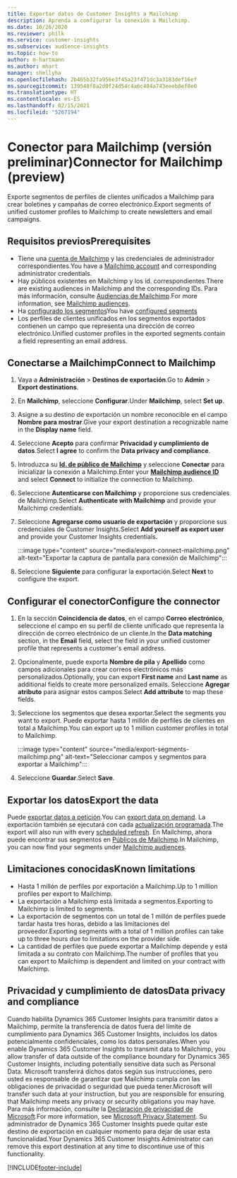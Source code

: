 ```yaml
---
title: Exportar datos de Customer Insights a Mailchimp
description: Aprenda a configurar la conexión a Mailchimp.
ms.date: 10/26/2020
ms.reviewer: philk
ms.service: customer-insights
ms.subservice: audience-insights
ms.topic: how-to
author: m-hartmann
ms.author: mhart
manager: shellyha
ms.openlocfilehash: 2b465b32fa956e3f45a23f471dc3a3183def16ef
ms.sourcegitcommit: 139548f8a2d0f24d54c4a6c404a743eeeb8ef8e0
ms.translationtype: HT
ms.contentlocale: es-ES
ms.lasthandoff: 02/15/2021
ms.locfileid: "5267194"
---
```

# <a name="connector-for-mailchimp-preview"></a><span data-ttu-id="670ac-103">Conector para Mailchimp (versión preliminar)</span><span class="sxs-lookup"><span data-stu-id="670ac-103">Connector for Mailchimp (preview)</span></span>

<span data-ttu-id="670ac-104">Exporte segmentos de perfiles de clientes unificados a Mailchimp para crear boletines y campañas de correo electrónico.</span><span class="sxs-lookup"><span data-stu-id="670ac-104">Export segments of unified customer profiles to Mailchimp to create newsletters and email campaigns.</span></span>

## <a name="prerequisites"></a><span data-ttu-id="670ac-105">Requisitos previos</span><span class="sxs-lookup"><span data-stu-id="670ac-105">Prerequisites</span></span>

-   <span data-ttu-id="670ac-106">Tiene una [cuenta de Mailchimp](https://mailchimp.com/) y las credenciales de administrador correspondientes.</span><span class="sxs-lookup"><span data-stu-id="670ac-106">You have a [Mailchimp account](https://mailchimp.com/) and corresponding administrator credentials.</span></span>
-   <span data-ttu-id="670ac-107">Hay públicos existentes en Mailchimp y los id. correspondientes.</span><span class="sxs-lookup"><span data-stu-id="670ac-107">There are existing audiences in Mailchimp and the corresponding IDs.</span></span> <span data-ttu-id="670ac-108">Para más información, consulte [Audiencias de Mailchimp](https://mailchimp.com/help/create-audience/).</span><span class="sxs-lookup"><span data-stu-id="670ac-108">For more information, see [Mailchimp audiences](https://mailchimp.com/help/create-audience/).</span></span>
-   <span data-ttu-id="670ac-109">Ha [configurado los segmentos](segments.md)</span><span class="sxs-lookup"><span data-stu-id="670ac-109">You have [configured segments](segments.md)</span></span>
-   <span data-ttu-id="670ac-110">Los perfiles de clientes unificados en los segmentos exportados contienen un campo que representa una dirección de correo electrónico.</span><span class="sxs-lookup"><span data-stu-id="670ac-110">Unified customer profiles in the exported segments contain a field representing an email address.</span></span>

## <a name="connect-to-mailchimp"></a><span data-ttu-id="670ac-111">Conectarse a Mailchimp</span><span class="sxs-lookup"><span data-stu-id="670ac-111">Connect to Mailchimp</span></span>

1. <span data-ttu-id="670ac-112">Vaya a **Administración** > **Destinos de exportación**.</span><span class="sxs-lookup"><span data-stu-id="670ac-112">Go to **Admin** > **Export destinations**.</span></span>

1. <span data-ttu-id="670ac-113">En **Mailchimp**, seleccione **Configurar**.</span><span class="sxs-lookup"><span data-stu-id="670ac-113">Under **Mailchimp**, select **Set up**.</span></span>

1. <span data-ttu-id="670ac-114">Asigne a su destino de exportación un nombre reconocible en el campo **Nombre para mostrar**.</span><span class="sxs-lookup"><span data-stu-id="670ac-114">Give your export destination a recognizable name in the **Display name** field.</span></span>

1. <span data-ttu-id="670ac-115">Seleccione **Acepto** para confirmar **Privacidad y cumplimiento de datos**.</span><span class="sxs-lookup"><span data-stu-id="670ac-115">Select **I agree** to confirm the **Data privacy and compliance**.</span></span>

1. <span data-ttu-id="670ac-116">Introduzca su **[Id. de público de Mailchimp](https://mailchimp.com/help/find-audience-id/)** y seleccione **Conectar** para inicializar la conexión a Mailchimp.</span><span class="sxs-lookup"><span data-stu-id="670ac-116">Enter your **[Mailchimp audience ID](https://mailchimp.com/help/find-audience-id/)** and select **Connect** to initialize the connection to Mailchimp.</span></span>

1. <span data-ttu-id="670ac-117">Seleccione **Autenticarse con Mailchimp** y proporcione sus credenciales de Mailchimp.</span><span class="sxs-lookup"><span data-stu-id="670ac-117">Select **Authenticate with Mailchimp** and provide your Mailchimp credentials.</span></span>

1. <span data-ttu-id="670ac-118">Seleccione **Agregarse como usuario de exportación** y proporcione sus credenciales de Customer Insights.</span><span class="sxs-lookup"><span data-stu-id="670ac-118">Select **Add yourself as export user** and provide your Customer Insights credentials.</span></span>

   :::image type="content" source="media/export-connect-mailchimp.png" alt-text="Exportar la captura de pantalla para conexión de Mailchimp":::

1. <span data-ttu-id="670ac-120">Seleccione **Siguiente** para configurar la exportación.</span><span class="sxs-lookup"><span data-stu-id="670ac-120">Select **Next** to configure the export.</span></span>

## <a name="configure-the-connector"></a><span data-ttu-id="670ac-121">Configurar el conector</span><span class="sxs-lookup"><span data-stu-id="670ac-121">Configure the connector</span></span>

1. <span data-ttu-id="670ac-122">En la sección **Coincidencia de datos**, en el campo **Correo electrónico**, seleccione el campo en su perfil de cliente unificado que representa la dirección de correo electrónico de un cliente.</span><span class="sxs-lookup"><span data-stu-id="670ac-122">In the **Data matching** section, in the **Email** field, select the field in your unified customer profile that represents a customer's email address.</span></span> 

1. <span data-ttu-id="670ac-123">Opcionalmente, puede exporta **Nombre de pila** y **Apellido** como campos adicionales para crear correos electrónicos más personalizados.</span><span class="sxs-lookup"><span data-stu-id="670ac-123">Optionally, you can export **First name** and **Last name** as additional fields to create more personalized emails.</span></span> <span data-ttu-id="670ac-124">Seleccione **Agregar atributo** para asignar estos campos.</span><span class="sxs-lookup"><span data-stu-id="670ac-124">Select **Add attribute** to map these fields.</span></span>

1. <span data-ttu-id="670ac-125">Seleccione los segmentos que desea exportar.</span><span class="sxs-lookup"><span data-stu-id="670ac-125">Select the segments you want to export.</span></span> <span data-ttu-id="670ac-126">Puede exportar hasta 1 millón de perfiles de clientes en total a Mailchimp.</span><span class="sxs-lookup"><span data-stu-id="670ac-126">You can export up to 1 million customer profiles in total to Mailchimp.</span></span>

   :::image type="content" source="media/export-segments-mailchimp.png" alt-text="Seleccionar campos y segmentos para exportar a Mailchimp":::

1. <span data-ttu-id="670ac-128">Seleccione **Guardar**.</span><span class="sxs-lookup"><span data-stu-id="670ac-128">Select **Save**.</span></span>

## <a name="export-the-data"></a><span data-ttu-id="670ac-129">Exportar los datos</span><span class="sxs-lookup"><span data-stu-id="670ac-129">Export the data</span></span>

<span data-ttu-id="670ac-130">Puede [exportar datos a petición](export-destinations.md).</span><span class="sxs-lookup"><span data-stu-id="670ac-130">You can [export data on demand](export-destinations.md).</span></span> <span data-ttu-id="670ac-131">La exportación también se ejecutará con cada [actualización programada](system.md#schedule-tab).</span><span class="sxs-lookup"><span data-stu-id="670ac-131">The export will also run with every [scheduled refresh](system.md#schedule-tab).</span></span> <span data-ttu-id="670ac-132">En Mailchimp, ahora puede encontrar sus segmentos en [Públicos de Mailchimp](https://mailchimp.com/help/create-audience/).</span><span class="sxs-lookup"><span data-stu-id="670ac-132">In Mailchimp, you can now find your segments under [Mailchimp audiences](https://mailchimp.com/help/create-audience/).</span></span>

## <a name="known-limitations"></a><span data-ttu-id="670ac-133">Limitaciones conocidas</span><span class="sxs-lookup"><span data-stu-id="670ac-133">Known limitations</span></span>

- <span data-ttu-id="670ac-134">Hasta 1 millón de perfiles por exportación a Mailchimp.</span><span class="sxs-lookup"><span data-stu-id="670ac-134">Up to 1 million profiles per export to Mailchimp.</span></span>
- <span data-ttu-id="670ac-135">La exportación a Mailchimp está limitada a segmentos.</span><span class="sxs-lookup"><span data-stu-id="670ac-135">Exporting to Mailchimp is limited to segments.</span></span>
- <span data-ttu-id="670ac-136">La exportación de segmentos con un total de 1 millón de perfiles puede tardar hasta tres horas, debido a las limitaciones del proveedor.</span><span class="sxs-lookup"><span data-stu-id="670ac-136">Exporting segments with a total of 1 million profiles can take up to three hours due to limitations on the provider side.</span></span> 
- <span data-ttu-id="670ac-137">La cantidad de perfiles que puede exportar a Mailchimp depende y está limitada a su contrato con Mailchimp.</span><span class="sxs-lookup"><span data-stu-id="670ac-137">The number of profiles that you can export to Mailchimp is dependent and limited on your contract with Mailchimp.</span></span>

## <a name="data-privacy-and-compliance"></a><span data-ttu-id="670ac-138">Privacidad y cumplimiento de datos</span><span class="sxs-lookup"><span data-stu-id="670ac-138">Data privacy and compliance</span></span>

<span data-ttu-id="670ac-139">Cuando habilita Dynamics 365 Customer Insights para transmitir datos a Mailchimp, permite la transferencia de datos fuera del límite de cumplimiento para Dynamics 365 Customer Insights, incluidos los datos potencialmente confidenciales, como los datos personales.</span><span class="sxs-lookup"><span data-stu-id="670ac-139">When you enable Dynamics 365 Customer Insights to transmit data to Mailchimp, you allow transfer of data outside of the compliance boundary for Dynamics 365 Customer Insights, including potentially sensitive data such as Personal Data.</span></span> <span data-ttu-id="670ac-140">Microsoft transferirá dichos datos según sus instrucciones, pero usted es responsable de garantizar que Mailchimp cumpla con las obligaciones de privacidad o seguridad que pueda tener.</span><span class="sxs-lookup"><span data-stu-id="670ac-140">Microsoft will transfer such data at your instruction, but you are responsible for ensuring that Mailchimp meets any privacy or security obligations you may have.</span></span> <span data-ttu-id="670ac-141">Para más información, consulte la [Declaración de privacidad de Microsoft](https://go.microsoft.com/fwlink/?linkid=396732).</span><span class="sxs-lookup"><span data-stu-id="670ac-141">For more information, see [Microsoft Privacy Statement](https://go.microsoft.com/fwlink/?linkid=396732).</span></span>
<span data-ttu-id="670ac-142">Su administrador de Dynamics 365 Customer Insights puede quitar este destino de exportación en cualquier momento para dejar de usar esta funcionalidad.</span><span class="sxs-lookup"><span data-stu-id="670ac-142">Your Dynamics 365 Customer Insights Administrator can remove this export destination at any time to discontinue use of this functionality.</span></span>


[!INCLUDE[footer-include](../includes/footer-banner.md)]